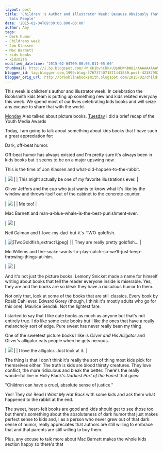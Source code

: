 ```yaml
---
layout: post
title: 'Children''s Author and Illustrator Week: Because Obviously That Alligator
  Eats People'
date: '2015-02-04T09:00:00.000-05:00'
author: Amy
tags:
- Dark humor
- Childrens week
- Jon Klassen
- Mac Barnett
- kids books
- kidsmith
modified_datetime: '2015-02-04T09:00:05.011-05:00'
thumbnail: http://2.bp.blogspot.com/-W_KKjbvhChk/UUpOUWhbNUI/AAAAAAAAAVU/csYqkzyZTLc/s72-c/IMG_3268.JPG
blogger_id: tag:blogger.com,1999:blog-5767374071871443859.post-4238795218768233797
blogger_orig_url: http://brooklinebooksmith.blogspot.com/2015/02/childrens-author-and-illustrator-week.html
---
```

This week is children's author and illustrator week. In celebration the Booksmith kids team is putting up something new and kids related everyday this week. We spend most of our lives celebrating kids books and will seize any excuse to share that with the world.

[Monday](http://brooklinebooksmith.blogspot.com/2015/02/alex-is-readingpicture-books.html) Alex talked about picture books.
[Tuesday](http://brooklinebooksmith.blogspot.com/2015/02/ala-youth-media-awards.html) I did a brief recap of the Youth Media Awards

Today, I am going to talk about something about kids books that I have such a great appreciation for:

Dark, off-beat humor.

Off-beat humor has always existed and I'm pretty sure it's always been in kids books but it seems to be on a major upswing now.

This is the time of Jon Klassen and what-did-happen-to-the-rabbit.

| ![](https://bookishtypes.files.wordpress.com/2013/11/i-want-my-hat-back-showdown.jpg) |
| This might actually be one of my favorite illustrations ever. |

Oliver Jeffers and the cup who just wants to know what it's like by the window and throws itself out of the cabinet to the concrete counter.

| ![](http://thelamppostproject.weebly.com/uploads/2/2/4/0/22400838/9672889.jpg) |
| Me too! |

Mac Barnett and man-a-blue-whale-is-the-best-punishment-ever.

| ![](http://2.bp.blogspot.com/-W_KKjbvhChk/UUpOUWhbNUI/AAAAAAAAAVU/csYqkzyZTLc/s400/IMG_3268.JPG) |

Neil Gaiman and I-love-my-dad-but-it's-TWO-goldfish.

| ![[TwoGoldfish_extract1.jpeg]](http://1.bp.blogspot.com/_5Dg_QkexuN8/SGtJc__QbFI/AAAAAAAAA8o/p2fOy5IMSZk/s1600/TwoGoldfish_extract1.jpeg) |
| They are really pretty goldfish... |

Mo Willems and the-snake-wants-to-play-catch-so-we'll-just-keep-throwing-things-at-him.

| ![](http://3.bp.blogspot.com/_bdVR-JIDi2g/TFOUmyQuUsI/AAAAAAAASf4/psNY9Jv6TU0/s320/pol.jpg) |

And it's not just the picture books. Lemony Snicket made a name for himself writing about books that tell the reader everyone inside is miserable. Yes, they are and the books are so bleak they have a ridiculous humor to them.

Not only that, look at some of the books that are still classics. Every book by Roald Dahl ever. Edward Gorey (though, I think it's mostly adults who go for this one). Maurice Sendak. Not the lightest fare.

I started to say that I like cute books as much as anyone but that's not entirely true. I do like some cute books but I like the ones that have a really melancholy sort of edge. Pure sweet has never really been my thing.

One of the sweetest picture books I like is _Oliver and His Alligator_ and Oliver's alligator eats people when he gets nervous.

| ![](https://m1.behance.net/rendition/modules/87739649/disp/def9c3b43c0b9a55f7a2119ff1de3bbf.jpg) |
| I love the alligator. Just look at it. |

The thing is that I don't think it's really the sort of thing most kids pick for themselves either. The truth is kids are blood thirsty creatures. They love conflict, the more ridiculous and bleak the better. There's the really wonderful line in Holly Black's _Darkest Part of the Forest_ that goes:

"Children can have a cruel, absolute sense of justice."

Yes! They do! Read _I Want My Hat Back_ with some kids and ask them what happened to the rabbit at the end.

The sweet, heart-felt books are good and kids should get to see those too but there's something about the absoluteness of dark humor that just makes perfect sense to kids and, I as a person who never grew out of that dark sense of humor, really appreciates that authors are still willing to embrace that and that parents are still willing to buy them.

Plus, any excuse to talk more about Mac Barnett makes the whole kids section happy so there's that